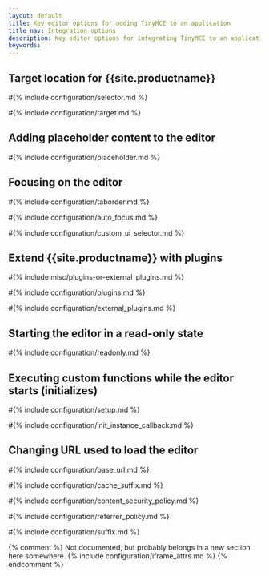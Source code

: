 ```yaml
---
layout: default
title: Key editor options for adding TinyMCE to an application
title_nav: Integration options
description: Key editor options for integrating TinyMCE to an application
keywords:
---
```


## Target location for {{site.productname}}

#{% include configuration/selector.md %}

#{% include configuration/target.md %}

## Adding placeholder content to the editor

#{% include configuration/placeholder.md %}

## Focusing on the editor

#{% include configuration/taborder.md %}

#{% include configuration/auto_focus.md %}

#{% include configuration/custom_ui_selector.md %}

## Extend {{site.productname}} with plugins

#{% include misc/plugins-or-external_plugins.md %}

#{% include configuration/plugins.md %}

#{% include configuration/external_plugins.md %}

## Starting the editor in a read-only state

#{% include configuration/readonly.md %}

## Executing custom functions while the editor starts (initializes)

#{% include configuration/setup.md %}

#{% include configuration/init_instance_callback.md %}

## Changing URL used to load the editor

#{% include configuration/base_url.md %}

#{% include configuration/cache_suffix.md %}

#{% include configuration/content_security_policy.md %}

#{% include configuration/referrer_policy.md %}

#{% include configuration/suffix.md %}

{% comment %}
Not documented, but probably belongs in a new section here somewhere.
{% include configuration/iframe_attrs.md %}
{% endcomment %}